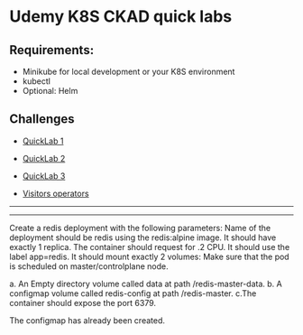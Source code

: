 # Udemy K8S CKAD quick labs

## Requirements:

- Minikube for local development or your K8S environment
- kubectl
- Optional: Helm

## Challenges

- [QuickLab 1](./exercise1/challenge.md)
- [QuickLab 2](./exercise2/challenge.md)
- [QuickLab 3](./exercise3/challenge.md)
  
- [Visitors operators](./operators/visitors_dashboard/challenge.md)


---



---

Create a redis deployment with the following parameters:
Name of the deployment should be redis using the redis:alpine image. It should have exactly 1 replica.
The container should request for .2 CPU. It should use the label app=redis.
It should mount exactly 2 volumes:
Make sure that the pod is scheduled on master/controlplane node.

a. An Empty directory volume called data at path /redis-master-data.
b. A configmap volume called redis-config at path /redis-master.
c.The container should expose the port 6379.


The configmap has already been created.